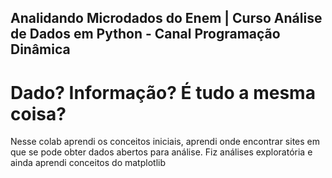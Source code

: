 ## Analidando Microdados do Enem | Curso Análise de Dados em Python - Canal Programação Dinâmica

# Dado? Informação? É tudo a mesma coisa?
Nesse colab aprendi os conceitos iniciais, aprendi onde encontrar sites em que se pode obter dados abertos para análise.
Fiz análises exploratória e ainda aprendi conceitos do matplotlib
